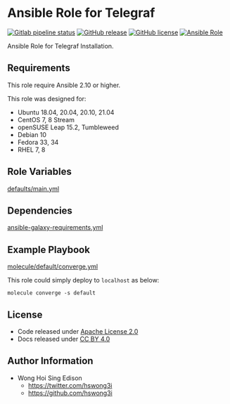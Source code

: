 # Ansible Role for Telegraf

[![Gitlab pipeline status](https://img.shields.io/gitlab/pipeline/alvistack/ansible-role-telegraf/master)](https://gitlab.com/alvistack/ansible-role-telegraf/-/pipelines)
[![GitHub release](https://img.shields.io/github/release/alvistack/ansible-role-telegraf.svg)](https://github.com/alvistack/ansible-role-telegraf/releases)
[![GitHub license](https://img.shields.io/github/license/alvistack/ansible-role-telegraf.svg)](https://github.com/alvistack/ansible-role-telegraf/blob/master/LICENSE)
[![Ansible Role](https://img.shields.io/badge/galaxy-alvistack.telegraf-blue.svg)](https://galaxy.ansible.com/alvistack/telegraf)

Ansible Role for Telegraf Installation.

## Requirements

This role require Ansible 2.10 or higher.

This role was designed for:

  - Ubuntu 18.04, 20.04, 20.10, 21.04
  - CentOS 7, 8 Stream
  - openSUSE Leap 15.2, Tumbleweed
  - Debian 10
  - Fedora 33, 34
  - RHEL 7, 8

## Role Variables

[defaults/main.yml](defaults/main.yml)

## Dependencies

[ansible-galaxy-requirements.yml](ansible-galaxy-requirements.yml)

## Example Playbook

[molecule/default/converge.yml](molecule/default/converge.yml)

This role could simply deploy to `localhost` as below:

    molecule converge -s default

## License

  - Code released under [Apache License 2.0](LICENSE)
  - Docs released under [CC BY 4.0](http://creativecommons.org/licenses/by/4.0/)

## Author Information

  - Wong Hoi Sing Edison
      - <https://twitter.com/hswong3i>
      - <https://github.com/hswong3i>

